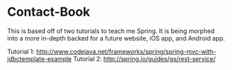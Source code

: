 # Contact-Book
This is based off of two tutorials to teach me Spring. It is being morphed into a more in-depth backed for a future website, iOS app, and Android app.

Tutorial 1: http://www.codejava.net/frameworks/spring/spring-mvc-with-jdbctemplate-example
Tutorial 2: http://spring.io/guides/gs/rest-service/
